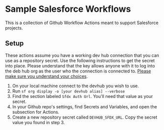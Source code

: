 # Sample Salesforce Workflows

This is a collection of Github Workflow Actions meant to support Salesforce projects.

## Setup

These actions assume you have a working dev hub connection that you can use as a repository secret. Use the following instructions to get the secret into place. Please understand that the key allows anyone with it to log into the deb hub org as the user who the connection is connected to. [Please make sure you understand your choices](https://developer.salesforce.com/docs/atlas.en-us.sfdx_dev.meta/sfdx_dev/sfdx_setup_add_users.htm#sfdx_setup_add_users).

1. On your local machine connect to the devhub you wish to use.
2. Run `sf org display -o [your devhub alias] --verbose`
3. Find the section labeled `Sfdx Auth Url`. You'll need that value as your secret.
4. In your Github repo's settings, find Secrets and Variables, and open the subsection for Actions.
5. Create a new repository secret called `DEVHUB_SFDX_URL`. Copy the secret value you found in step 3.
